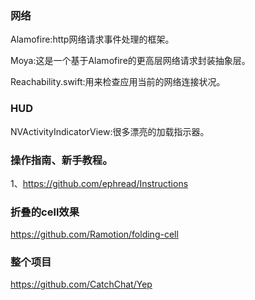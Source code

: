 ### 网络

Alamofire:http网络请求事件处理的框架。

Moya:这是一个基于Alamofire的更高层网络请求封装抽象层。

Reachability.swift:用来检查应用当前的网络连接状况。

### HUD

NVActivityIndicatorView:很多漂亮的加载指示器。

### 操作指南、新手教程。
1、https://github.com/ephread/Instructions

### 折叠的cell效果
https://github.com/Ramotion/folding-cell

### 整个项目
https://github.com/CatchChat/Yep
